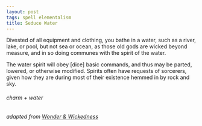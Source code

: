 ```yaml
---
layout: post
tags: spell elementalism
title: Seduce Water
---
```


Divested of all equipment and clothing, you bathe in a water, such as a river, lake, or pool, but not sea or ocean, as those old gods are wicked beyond measure, and in so doing communes with the spirit of the water. 

The water spirit will obey [dice] basic commands, and thus may be parted, lowered, or otherwise modified. Spirits often have requests of sorcerers, given how they are during most of their existence hemmed in by rock and sky.

###### charm + water
###### adapted from [Wonder & Wickedness](https://www.drivethrurpg.com/product/145647/Wonder--Wickedness)
